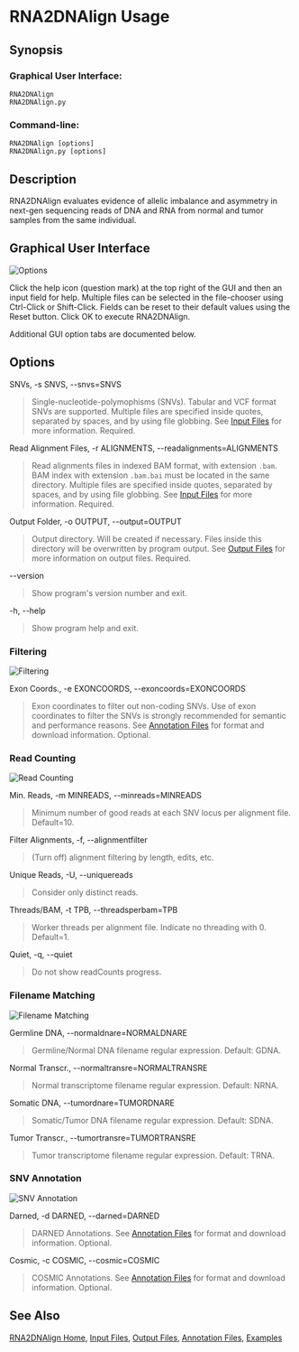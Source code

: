 # RNA2DNAlign Usage

## Synopsis

### Graphical User Interface:

    RNA2DNAlign
    RNA2DNAlign.py

### Command-line:

    RNA2DNAlign [options]
    RNA2DNAlign.py [options]

## Description

RNA2DNAlign evaluates evidence of allelic imbalance and asymmetry in next-gen
sequencing reads of DNA and RNA from normal and tumor samples from
the same individual.

## Graphical User Interface

![Options](RNA2DNAlign2.png)

Click the help icon (question mark) at the top right of the GUI and
then an input field for help. Multiple files can be selected in the
file-chooser using Ctrl-Click or Shift-Click. Fields can be reset to
their default values using the Reset button. Click OK to execute
RNA2DNAlign.

Additional GUI option tabs are documented below.

## Options

SNVs, -s SNVS, --snvs=SNVS

> Single-nucleotide-polymophisms (SNVs). Tabular and VCF format SNVs
> are supported. Multiple files are specified inside quotes, separated
> by spaces, and by using file globbing. See [Input
> Files](InputFiles.md) for more information. Required.

Read Alignment Files, -r ALIGNMENTS, --readalignments=ALIGNMENTS

> Read alignments files in indexed BAM format, with extension
> `.bam`. BAM index with extension `.bam.bai` must be located in the
> same directory. Multiple files are specified inside quotes,
> separated by spaces, and by using file globbing. See [Input
> Files](InputFiles.md) for more information. Required.

Output Folder, -o OUTPUT, --output=OUTPUT

> Output directory. Will be created if necessary. Files inside this directory will be overwritten by program output. See [Output Files](OutputFiles.md) for more information on output files. Required. 

--version

>Show program's version number and exit. 

-h, --help

>Show program help and exit.

### Filtering

![Filtering](RNA2DNAlign3.png)

Exon Coords., -e EXONCOORDS, --exoncoords=EXONCOORDS

> Exon coordinates to filter out non-coding SNVs. Use of exon coordinates to filter the SNVs is strongly recommended for semantic and performance reasons. See [Annotation Files](AnnotationFiles.md) for format and download information. Optional.

### Read Counting

![Read Counting](RNA2DNAlign4.png)

Min. Reads, -m MINREADS, --minreads=MINREADS

> Minimum number of good reads at each SNV locus per alignment file. Default=10.   

Filter Alignments, -f, --alignmentfilter

> (Turn off) alignment filtering by length, edits, etc.

Unique Reads, -U, --uniquereads   

> Consider only distinct reads.  

Threads/BAM, -t TPB, --threadsperbam=TPB                   

> Worker threads per alignment file. Indicate no threading with 0. Default=1.

Quiet, -q, --quiet

> Do not show readCounts progress.

### Filename Matching

![Filename Matching](RNA2DNAlign5.png)

Germline DNA, --normaldnare=NORMALDNARE

> Germline/Normal DNA filename regular expression. Default: GDNA.

Normal Transcr., --normaltransre=NORMALTRANSRE 

> Normal transcriptome filename regular expression. Default: NRNA.

Somatic DNA, --tumordnare=TUMORDNARE      

> Somatic/Tumor DNA filename regular expression. Default: SDNA.

Tumor Transcr., --tumortransre=TUMORTRANSRE

> Tumor transcriptome filename regular expression. Default: TRNA.

### SNV Annotation

![SNV Annotation](RNA2DNAlign6.png)

Darned, -d DARNED, --darned=DARNED

> DARNED Annotations. See [Annotation Files](AnnotationFiles.md) for format and download information. Optional.  

Cosmic, -c COSMIC, --cosmic=COSMIC

> COSMIC Annotations. See [Annotation Files](AnnotationFiles.md) for format and download information. Optional.

## See Also

[RNA2DNAlign Home](..), [Input Files](InputFiles.md), [Output Files](OutputFiles.md), [Annotation Files](AnnotationFiles.md), [Examples](Examples.md)

